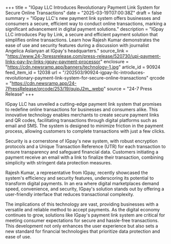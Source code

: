 +++
title = "IGpay LLC Introduces Revolutionary Payment Link System for Secure Online Transactions"
date = "2025-03-19T07:00:38Z"
draft = false
summary = "IGpay LLC's new payment link system offers businesses and consumers a secure, efficient way to conduct online transactions, marking a significant advancement in digital payment solutions."
description = "IGpay LLC introduces Pay by Link, a secure and efficient payment solution that simplifies online transactions. Learn how Rajesh Kumar demonstrates the ease of use and security features during a discussion with journalist Angelica Aslanyan at IGpay's headquarters."
source_link = "https://www.24-7pressrelease.com/press-release/520730/upi-payment-links-pay-by-links-igpay-payment-processor"
enclosure = "https://cdn.newsramp.app/banners/technology-1.jpg"
article_id = 90924
feed_item_id = 12038
url = "/202503/90924-igpay-llc-introduces-revolutionary-payment-link-system-for-secure-online-transactions"
qrcode = "https://cdn.newsramp.app/24-7PressRelease/qrcode/253/19/quipJ2m_.webp"
source = "24-7 Press Release"
+++

<p>IGpay LLC has unveiled a cutting-edge payment link system that promises to redefine online transactions for businesses and consumers alike. This innovative technology enables merchants to create secure payment links and QR codes, facilitating transactions through digital platforms such as email and SMS. The system is designed to minimize friction in the payment process, allowing customers to complete transactions with just a few clicks.</p><p>Security is a cornerstone of IGpay's new system, with robust encryption protocols and a Unique Transaction Reference (UTR) for each transaction to ensure transparency and safeguard financial data. Customers initiating a payment receive an email with a link to finalize their transaction, combining simplicity with stringent data protection measures.</p><p>Rajesh Kumar, a representative from IGpay, recently showcased the system's efficiency and security features, underscoring its potential to transform digital payments. In an era where digital marketplaces demand speed, convenience, and security, IGpay's solution stands out by offering a user-friendly interface that reduces transactional complexity.</p><p>The implications of this technology are vast, providing businesses with a versatile and reliable method to accept payments. As the digital economy continues to grow, solutions like IGpay's payment link system are critical for meeting consumer expectations for secure and hassle-free transactions. This development not only enhances the user experience but also sets a new standard for financial technologies that prioritize data protection and ease of use.</p>